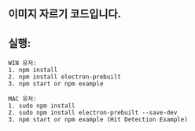 ## 이미지 자르기 코드입니다.


## 실행:


    WIN 유저: 
    1. npm install
    2. npm install electron-prebuilt
    3. npm start or npm example 
                    
    MAC 유저: 
    1. sudo npm install
    2. sudo npm install electron-prebuilt --save-dev
    3. npm start or npm example (Hit Detection Example)
   
    
